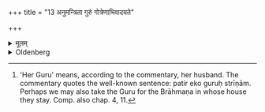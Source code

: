 +++
title = "13 अनुमन्त्रिता गुरुं गोत्रेणाभिवादयते"

+++

<details><summary>मूलम्</summary>

अनुमन्त्रिता गुरुं गोत्रेणाभिवादयते १३
</details>

<details><summary>Oldenberg</summary>

13. [^5]  After she has been addressed (thus), she respectfully calls her Guru by his Gotra name.


[^5]:  'Her Guru' means, according to the commentary, her husband. The commentary quotes the well-known sentence: patir eko guruḥ strīṇām. Perhaps we may also take the Guru for the Brāhmaṇa in whose house they stay. Comp. also chap. 4, 11.
</details>
